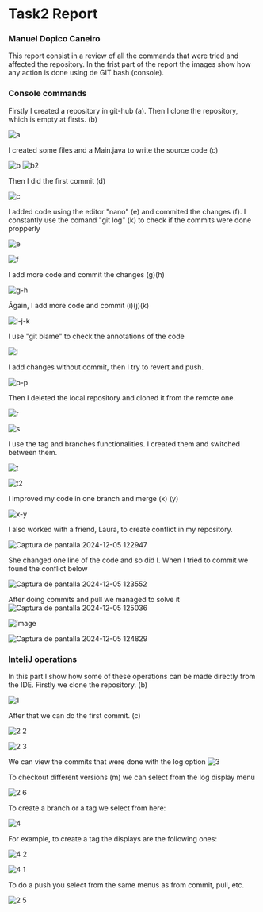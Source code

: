 # Task2 Report 
### Manuel Dopico Caneiro
This report consist in a review of all the commands that were tried and affected the repository. In the frist part of the report the images
show how any action is done using de GIT bash (console).
### Console commands
Firstly I created a repository in git-hub (a). Then I clone the repository, which is empty at firsts. (b)

![a](https://github.com/user-attachments/assets/06e78e54-6b07-48ad-bcb8-71de9d5fd750)

I created some files and a Main.java to write the source code (c)

![b](https://github.com/user-attachments/assets/c2c93a43-6796-44ed-9aca-bad57bc74e42)
![b2](https://github.com/user-attachments/assets/a558a8d1-e498-4822-aa7d-2fa2e003f61e)

Then I did the first commit (d)

![c](https://github.com/user-attachments/assets/d700ad9e-e724-46d6-95cd-572deac5a709)

I added code using the editor "nano" (e) and commited the changes (f). I constantly use the comand "git log" (k) to check if the commits were done propperly

![e](https://github.com/user-attachments/assets/0c4bef1d-1f2b-4730-a859-f6401fe7576d)

![f](https://github.com/user-attachments/assets/acf56e5d-0a6b-4d1a-996d-373424e3344e)

I add more code and commit the changes (g)(h)

![g-h](https://github.com/user-attachments/assets/04ce1939-8905-49fa-be77-c5d551321c73)

Ágain, I add more code and commit (i)(j)(k)

![i-j-k](https://github.com/user-attachments/assets/5ee3cad0-d2bb-4f0f-8874-fda2cd7282c2)

I use "git blame" to check the annotations of the code

![l](https://github.com/user-attachments/assets/59747508-3c72-44ae-99ef-8b639a12cc01)

I add changes without commit, then I try to revert and push.

![o-p](https://github.com/user-attachments/assets/5eca70ae-2b89-4102-b6aa-8b4fa7870cf4)

Then I deleted the local repository and cloned it from the remote one.

![r](https://github.com/user-attachments/assets/d77a08b7-21a4-4174-9de7-a2f324a10347)

![s](https://github.com/user-attachments/assets/f7901334-9616-4e30-a231-eccfd976876c)

I use the tag and branches functionalities. I created them and switched between them.  

![t](https://github.com/user-attachments/assets/9fab88b0-3bc4-4d73-9c15-5e4bd86ea93c)

![t2](https://github.com/user-attachments/assets/67b048e3-1a77-4fe0-b8e8-71923f73243a)

I improved my code in one branch and merge (x) (y)

![x-y](https://github.com/user-attachments/assets/3357c1e2-65d0-4089-8d5b-d9659df61d91)

I also worked with a friend, Laura, to create conflict in my repository.

![Captura de pantalla 2024-12-05 122947](https://github.com/user-attachments/assets/3e133804-04d6-4e1a-ace1-11b82de58b3a)

She changed one line of the code and so did I. When I tried to commit we found the conflict below

![Captura de pantalla 2024-12-05 123552](https://github.com/user-attachments/assets/19aacc1c-963b-4241-bf97-41132816bb6d)

After doing commits and pull we managed to solve it
![Captura de pantalla 2024-12-05 125036](https://github.com/user-attachments/assets/a2eec2e5-b8e3-4776-813f-92bd9bcfedfd)

![image](https://github.com/user-attachments/assets/bc42e036-dc0f-453c-b7c2-09ab0703c786)

![Captura de pantalla 2024-12-05 124829](https://github.com/user-attachments/assets/1f3df0e5-fe4a-424a-882e-e59552b723bc)

### InteliJ operations
In this part I show how some of these operations can be made directly from the IDE.
Firstly we clone the repository. (b)

![1](https://github.com/user-attachments/assets/b766fed3-0399-49c9-b3f7-7954c622146e)

After that we can do the first commit. (c)

![2 2](https://github.com/user-attachments/assets/4e2c3833-a172-4da9-9499-8ee817f295cb)

![2 3](https://github.com/user-attachments/assets/5be22c41-73d5-4255-b0fd-59d3f20e95d4)

We can view the commits that were done with the log option
![3](https://github.com/user-attachments/assets/ad417a17-dc14-469b-a52c-29c7c90465a7)

To checkout different versions (m) we can select from the log display menu

![2 6](https://github.com/user-attachments/assets/772e3ddb-aa83-4745-b2b7-3c3fb6e57008)

To create a branch or a tag we select from here: 

![4](https://github.com/user-attachments/assets/f0716cb3-46c8-42eb-bbba-ce86af3c53a1)

For example, to create a tag the displays are the following ones:

![4 2](https://github.com/user-attachments/assets/fff3647a-1027-4c18-97ec-5105dd2420c3)

![4 1](https://github.com/user-attachments/assets/6e417980-7c6b-4eb0-87d4-a6009ff36973)

To do a push you select from the same menus as from commit, pull, etc.

![2 5](https://github.com/user-attachments/assets/3f554b88-954c-4687-9d27-69f6fc44b182)

